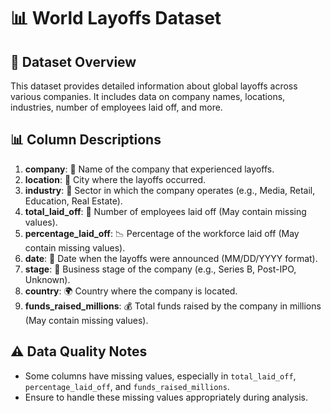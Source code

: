 # 📊 World Layoffs Dataset

## 📁 Dataset Overview
This dataset provides detailed information about global layoffs across various companies. It includes data on company names, locations, industries, number of employees laid off, and more.

## 📊 Column Descriptions
1. **company**: 🏢 Name of the company that experienced layoffs.
2. **location**: 📍 City where the layoffs occurred.
3. **industry**: 🔧 Sector in which the company operates (e.g., Media, Retail, Education, Real Estate).
4. **total_laid_off**: 🔢 Number of employees laid off (May contain missing values).
5. **percentage_laid_off**: 📉 Percentage of the workforce laid off (May contain missing values).
6. **date**: 📅 Date when the layoffs were announced (MM/DD/YYYY format).
7. **stage**: 🚀 Business stage of the company (e.g., Series B, Post-IPO, Unknown).
8. **country**: 🌍 Country where the company is located.
9. **funds_raised_millions**: 💰 Total funds raised by the company in millions (May contain missing values).

## ⚠️ Data Quality Notes
- Some columns have missing values, especially in `total_laid_off`, `percentage_laid_off`, and `funds_raised_millions`.
- Ensure to handle these missing values appropriately during analysis.
